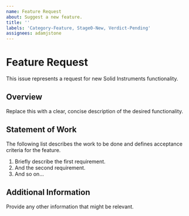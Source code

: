 ```yaml
---
name: Feature Request
about: Suggest a new feature.
title: ''
labels: 'Category-Feature, Stage0-New, Verdict-Pending'
assignees: adamjstone
---
```


# Feature Request

This issue represents a request for new Solid Instruments functionality.

## Overview

Replace this with a clear, concise description of the desired functionality.

## Statement of Work

The following list describes the work to be done and defines acceptance criteria for the feature.

1. Briefly describe the first requirement.
2. And the second requirement.
3. And so on...

## Additional Information

Provide any other information that might be relevant.
